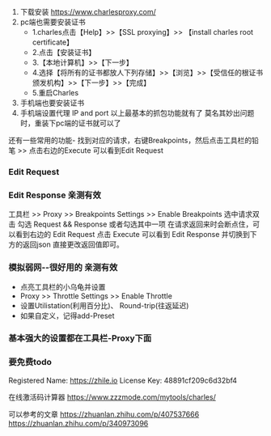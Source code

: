 1. 下载安装 https://www.charlesproxy.com/
2. pc端也需要安装证书  
    - 1.charles点击【Help】>>【SSL proxying】>> 【install charles root certificate】
    - 2.点击【安装证书】
    - 3.【本地计算机】>>【下一步】
    - 4.选择【将所有的证书都放人下列存储】>>【浏览】>>【受信任的根证书颁发机构】>>【下一步】>>【完成】
    - 5.重启Charles
3. 手机端也要安装证书 
4. 手机端设置代理 IP and port
以上最基本的抓包功能就有了
莫名其妙出问题时，重装下pc端的证书就可以了

还有一些常用的功能-
找到对应的请求，右键Breakpoints，然后点击工具栏的铅笔 >> 点击右边的Execute 可以看到Edit Request 
### Edit Request

### Edit Response 亲测有效
工具栏 >> Proxy >> Breakpoints Settings >> Enable Breakpoints 选中请求双击 勾选 
Request && Response 
或者勾选其中一项  在请求返回来时会断点住，可以看到右边的 Edit Request 点击 Execute 可以看到 Edit Response 并切换到下方的返回json 直接更改返回值即可。

### 模拟弱网--很好用的 亲测有效
- 点亮工具栏的小乌龟并设置
- Proxy >> Throttle Settings >> Enable Throttle
- 设置Utilistation(利用百分比)、
Round-trip(往返延迟)
- 如果自定义，记得add-Preset 

### 基本强大的设置都在工具栏-Proxy下面

### 要免费todo


Registered Name: https://zhile.io
License Key: 48891cf209c6d32bf4

在线激活码计算器
https://www.zzzmode.com/mytools/charles/

可以参考的文章
https://zhuanlan.zhihu.com/p/407537666
https://zhuanlan.zhihu.com/p/340973096